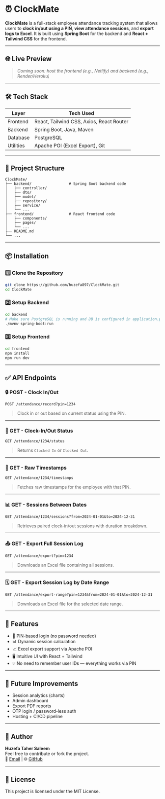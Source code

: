 # ⏰ ClockMate

**ClockMate** is a full-stack employee attendance tracking system that allows users to **clock in/out using a PIN**, **view attendance sessions**, and **export logs to Excel**. It is built using **Spring Boot** for the backend and **React + Tailwind CSS** for the frontend.

---

## 🌐 Live Preview

> _Coming soon: host the frontend (e.g., Netlify) and backend (e.g., Render/Heroku)_

---

## 🛠️ Tech Stack

| Layer       | Tech Used                             |
|-------------|----------------------------------------|
| Frontend    | React, Tailwind CSS, Axios, React Router |
| Backend     | Spring Boot, Java, Maven               |
| Database    | PostgreSQL                             |
| Utilities   | Apache POI (Excel Export), Git         |

---

## 📁 Project Structure

```
ClockMate/
├── backend/                 # Spring Boot backend code
│   ├── controller/
│   ├── dto/
│   ├── model/
│   ├── repository/
│   ├── service/
│   └── ...
├── frontend/                # React frontend code
│   ├── components/
│   ├── pages/
│   └── ...
├── README.md
└── ...
```

---

## 📦 Installation

### 1️⃣ Clone the Repository

```bash
git clone https://github.com/huzefa897/ClockMate.git
cd ClockMate
```

### 2️⃣ Setup Backend

```bash
cd backend
# Make sure PostgreSQL is running and DB is configured in application.properties
./mvnw spring-boot:run
```

### 3️⃣ Setup Frontend

```bash
cd frontend
npm install
npm run dev
```

---

## ✅ API Endpoints

### 🔒 POST - Clock In/Out

```
POST /attendance/record?pin=1234
```

> Clock in or out based on current status using the PIN.

---

### 📍 GET - Clock-In/Out Status

```
GET /attendance/1234/status
```

> Returns `Clocked In` or `Clocked Out`.

---

### 🧾 GET - Raw Timestamps

```
GET /attendance/1234/timestamps
```

> Fetches raw timestamps for the employee with that PIN.

---

### 📊 GET - Sessions Between Dates

```
GET /attendance/1234/sessions?from=2024-01-01&to=2024-12-31
```

> Retrieves paired clock-in/out sessions with duration breakdown.

---

### 📤 GET - Export Full Session Log

```
GET /attendance/export?pin=1234
```

> Downloads an Excel file containing all sessions.

---

### 🗓️ GET - Export Session Log by Date Range

```
GET /attendance/export-range?pin=1234&from=2024-01-01&to=2024-12-31
```

> Downloads an Excel file for the selected date range.

---

## 🧠 Features

- 🔐 PIN-based login (no password needed)
- 📊 Dynamic session calculation
- 📈 Excel export support via Apache POI
- 🖥️ Intuitive UI with React + Tailwind
- 💡 No need to remember user IDs — everything works via PIN

---

## 🎯 Future Improvements

- Session analytics (charts)
- Admin dashboard
- Export PDF reports
- OTP login / password-less auth
- Hosting + CI/CD pipeline

---

## 👤 Author

**Huzefa Taher Saleem**  
Feel free to contribute or fork the project.  
📧 [Email](mailto:huzefa897@gmail.com) | 🌐 [GitHub](https://github.com/huzefa897)

---

## 📄 License

This project is licensed under the MIT License.